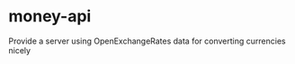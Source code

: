 money-api
=========

Provide a server using OpenExchangeRates data for converting currencies nicely
